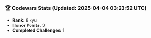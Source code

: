 ### 🏆 Codewars Stats (Updated: 2025-04-04 03:23:52 UTC)

- **Rank:** 8 kyu
- **Honor Points:** 3
- **Completed Challenges:** 1
